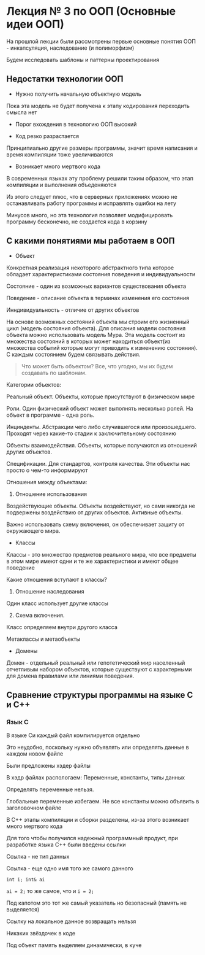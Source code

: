 # Лекция № 3 по ООП (Основные идеи ООП)

На прошлой лекции были рассмотрены первые основные понятия ООП - инкапсуляция, наследование (и полиморфизм)

Будем исследовать шаблоны и паттерны проектирования

## Недостатки технологии ООП

* Нужно получить начальную объектную модель

Пока эта модель не будет получена к этапу кодирования переходить смысла нет

* Порог вхождения в технологию ООП высокий

* Код резко разрастается

Принципиально другие размеры программы, значит время написания и время компиляции тоже увеличиваются

* Возникает много мертвого кода

В современных языках эту проблему решили таким образом, что этап компиляции и выполнения объеденяются

Из этого следует плюс, что в серверных приложениях можно не останавливать работу программы и исправлять ошибки на лету

Минусов много, но эта технология позволяет модифицировать программу бесконечно, не создается кода в корзину

## С какими понятиями мы работаем в ООП

* Объект

Конкретная реализация некоторого абстрактного типа которое обладает характеристиками состояния поведения и индивидуальности

Состояние - один из возможных вариантов существования объекта

Поведение - описание объекта в терминах изменения его состояния

Инндивидуальность - отличие от других объектов

На основе возможных состояний объекта мы строим его жизненный цикл (модель состояния объекта). Для описания модели состояния объекта можно использовать модель Мура. Эта модель состоит из множества состояний в которых может находиться объект(из множества событий которые могут приводить к изменению состояния). С каждым состоянием будем связывать действия.

> Что может быть объектом? Все, что угодно, мы их будем создавать по шаблонам.

Категории объектов:

Реальный объект. Объекты, которые присутствуют в физическом мире

Роли. Один физический объект может выполнять несколько ролей. На объект в программе - одна роль.

Инцинденты. Абстракции чего либо случившегося или произошедшего. Проходят через какие-то стадии к заключительному состоянию

Объекты взаимодействия. Объекты, которые получаются из отношений других объектов.

Спецификации. Для стандартов, контроля качества. Эти объекты нас просто о чем-то информируют

Отношения между объектами:

1) Отношение использования

Воздействующие объекты. Объекты воздействуют, но сами никогда не подвержены воздействию от других объектов. Активные объекты.

Важно использовать схему включения, он обеспечивает защиту от окружающего мира.

* Классы

Классы - это множество предметов реального мира, что все предметы в этом мире имеют одни и те же характеристики и имеют общее поведение

Какие отношения вступают в классы?

1) Отношение наследования

Один класс использует другие классы

2) Схема включения.

Класс определяем внутри другого класса

Метаклассы и метаобъекты

* Домены

Домен - отдельный реальный или гепотетический мир населенный отчетливым набором объектов, которые существуют с характерными для домена правилами или линиями поведения.

## Сравнение структуры программы на языке C и C++

### Язык C

В языке Си каждый файл компилируется отдельно

Это неудобно, поскольку нужно объявлять или определять данные в каждом новом файле

Были предложены хэдер файлы

В хэдр файлах распологаем:
Переменные, константы, типы данных

Определять переменные нельзя.

Глобальные переменные избегаем. Не все константы можно объявить в заголовочном файле

В C++ этапы компиляции и сборки разделены, из-за этого возникает много мертвого кода

Для того чтобы получился надежный программный продукт, при разработке языка C++ были введены ссылки

Ссылка - не тип данных

Ссылка - еще одно имя того же самого данного

`int i; int& ai`

`ai = 2;` то же самое, что и `i = 2;`

Под капотом это тот же самый указатель но безопасный (память не выделяется)

Ссылку на локальное данное возвращать нельзя

Никаких звёздочек в коде

Под объект память выделяем динамически, в куче